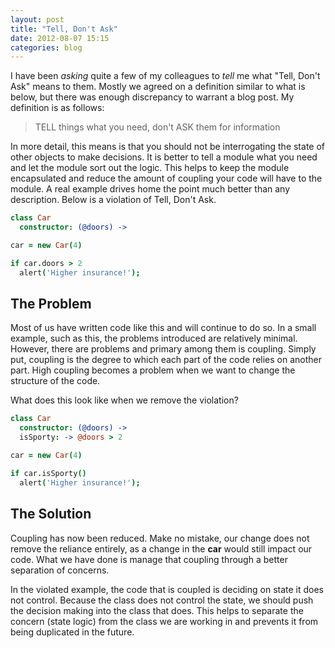 ```yaml
---
layout: post
title: "Tell, Don't Ask"
date: 2012-08-07 15:15
categories: blog
---
```


I have been *asking* quite a few of my colleagues to *tell* me what "Tell, Don't Ask" means to them. Mostly we agreed on a definition similar to what is below, but there was enough discrepancy to warrant a blog post. My definition is as follows:

>TELL things what you need, don't ASK them for information

In more detail, this means is that you should not be interrogating the state of other objects to make decisions. It is better to tell a module what you need and let the module sort out the logic. This helps to keep the module encapsulated and reduce the amount of coupling your code will have to the module. A real example drives home the point much better than any description. Below is a violation of Tell, Don't Ask.

```coffeescript
class Car
  constructor: (@doors) ->

car = new Car(4)

if car.doors > 2
  alert('Higher insurance!');
```

## The Problem

Most of us have written code like this and will continue to do so. In a small example, such as this, the problems introduced are relatively minimal. However, there are problems and primary among them is coupling. Simply put, coupling is the degree to which each part of the code relies on another part. High coupling becomes a problem when we want to change the structure of the code.

What does this look like when we remove the violation?

```coffeescript
class Car
  constructor: (@doors) ->
  isSporty: -> @doors > 2

car = new Car(4)

if car.isSporty()
  alert('Higher insurance!');

```

## The Solution

Coupling has now been reduced. Make no mistake, our change does not remove the reliance entirely, as a change in the **car** would still impact our code. What we have done is manage that coupling through a better separation of concerns.

In the violated example, the code that is coupled is deciding on state it does not control. Because the class does not control the state, we should push the decision making into the class that does. This helps to separate the concern (state logic) from the class we are working in and prevents it from being duplicated in the future.
